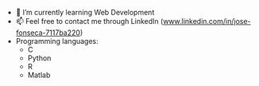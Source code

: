- 🌱 I’m currently learning Web Development
- 📫 Feel free to contact me through LinkedIn (www.linkedin.com/in/jose-fonseca-7117ba220)
- Programming languages:
    - C
    - Python
    - R
    - Matlab

<!---
Fonseca004/Fonseca004 is a ✨ special ✨ repository because its `README.md` (this file) appears on your GitHub profile.
You can click the Preview link to take a look at your changes.
--->
